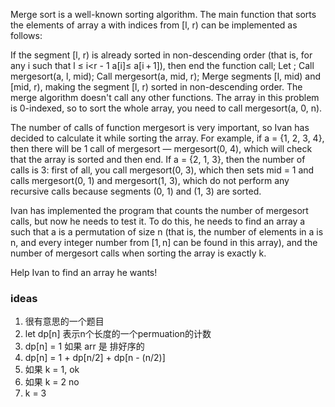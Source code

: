Merge sort is a well-known sorting algorithm. The main function that sorts the elements of array a with indices from [l,
r) can be implemented as follows:

If the segment [l, r) is already sorted in non-descending order (that is, for any i such that l ≤ i<r - 1 a[i]≤
a[i + 1]), then end the function call;
Let ;
Call mergesort(a, l, mid);
Call mergesort(a, mid, r);
Merge segments [l, mid) and [mid, r), making the segment [l, r) sorted in non-descending order. The merge algorithm
doesn't call any other functions.
The array in this problem is 0-indexed, so to sort the whole array, you need to call mergesort(a, 0, n).

The number of calls of function mergesort is very important, so Ivan has decided to calculate it while sorting the
array. For example, if a = {1, 2, 3, 4}, then there will be 1 call of mergesort — mergesort(0, 4), which will check that
the array is sorted and then end. If a = {2, 1, 3}, then the number of calls is 3: first of all, you call mergesort(0,
3), which then sets mid = 1 and calls mergesort(0, 1) and mergesort(1, 3), which do not perform any recursive calls
because segments (0, 1) and (1, 3) are sorted.

Ivan has implemented the program that counts the number of mergesort calls, but now he needs to test it. To do this, he
needs to find an array a such that a is a permutation of size n (that is, the number of elements in a is n, and every
integer number from [1, n] can be found in this array), and the number of mergesort calls when sorting the array is
exactly k.

Help Ivan to find an array he wants!

### ideas

1. 很有意思的一个题目
2. let dp[n] 表示n个长度的一个permuation的计数
3. dp[n] = 1 如果 arr 是 排好序的
4. dp[n] = 1 + dp[n/2] + dp[n - (n/2)]
5. 如果 k = 1, ok
6. 如果 k = 2 no
7. k = 3 